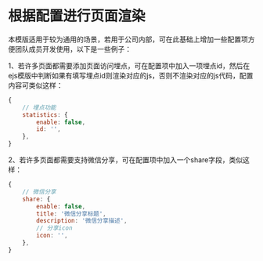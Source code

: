 # 根据配置进行页面渲染

本模版适用于较为通用的场景，若用于公司内部，可在此基础上增加一些配置项方便团队成员开发使用，以下是一些例子：

1、若许多页面都需要添加页面访问埋点，可在配置项中加入一项埋点id，然后在ejs模版中判断如果有填写埋点id则渲染对应的js，否则不渲染对应的js代码，配置内容可类似这样：

```javascript
{
    // 埋点功能
    statistics: {
        enable: false,
        id: '',
    },
}
```

2、若许多页面都需要支持微信分享，可在配置项中加入一个share字段，类似这样：

```javascript
{
    // 微信分享
    share: {
        enable: false,
        title: '微信分享标题',
        description: '微信分享描述',
        // 分享icon
        icon: '',
    },
}
```
